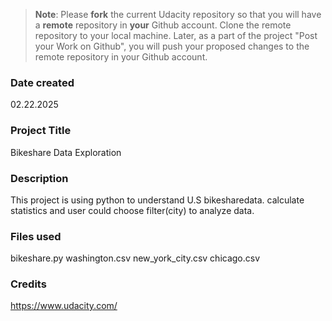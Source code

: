 >**Note**: Please **fork** the current Udacity repository so that you will have a **remote** repository in **your** Github account. Clone the remote repository to your local machine. Later, as a part of the project "Post your Work on Github", you will push your proposed changes to the remote repository in your Github account.

### Date created
02.22.2025

### Project Title
Bikeshare Data Exploration 

### Description
This project is using python to understand U.S bikesharedata. calculate statistics and user could choose filter(city) to analyze data.

### Files used
bikeshare.py
washington.csv
new_york_city.csv
chicago.csv

### Credits
https://www.udacity.com/

